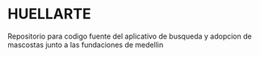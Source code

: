 # HUELLARTE
Repositorio para codigo fuente del aplicativo de busqueda y adopcion de mascostas junto a las fundaciones de medellin 
